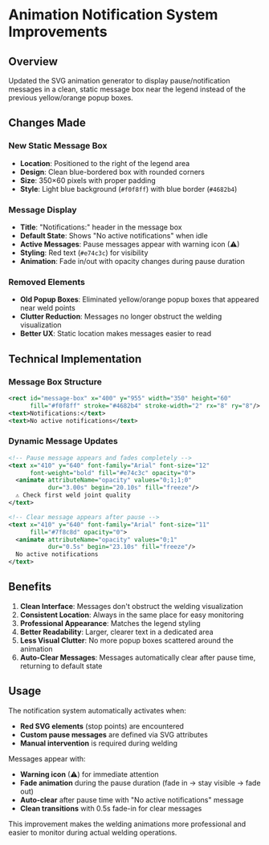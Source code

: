 # Animation Notification System Improvements

## Overview

Updated the SVG animation generator to display pause/notification messages in a clean, static message box near the legend instead of the previous yellow/orange popup boxes.

## Changes Made

### **New Static Message Box**
- **Location**: Positioned to the right of the legend area
- **Design**: Clean blue-bordered box with rounded corners
- **Size**: 350×60 pixels with proper padding
- **Style**: Light blue background (`#f0f8ff`) with blue border (`#4682b4`)

### **Message Display**
- **Title**: "Notifications:" header in the message box
- **Default State**: Shows "No active notifications" when idle
- **Active Messages**: Pause messages appear with warning icon (⚠)
- **Styling**: Red text (`#e74c3c`) for visibility
- **Animation**: Fade in/out with opacity changes during pause duration

### **Removed Elements**
- **Old Popup Boxes**: Eliminated yellow/orange popup boxes that appeared near weld points
- **Clutter Reduction**: Messages no longer obstruct the welding visualization
- **Better UX**: Static location makes messages easier to read

## Technical Implementation

### **Message Box Structure**
```svg
<rect id="message-box" x="400" y="955" width="350" height="60"
      fill="#f0f8ff" stroke="#4682b4" stroke-width="2" rx="8" ry="8"/>
<text>Notifications:</text>
<text>No active notifications</text>
```

### **Dynamic Message Updates**
```svg
<!-- Pause message appears and fades completely -->
<text x="410" y="640" font-family="Arial" font-size="12"
      font-weight="bold" fill="#e74c3c" opacity="0">
  <animate attributeName="opacity" values="0;1;1;0"
           dur="3.00s" begin="20.10s" fill="freeze"/>
  ⚠ Check first weld joint quality
</text>

<!-- Clear message appears after pause -->
<text x="410" y="640" font-family="Arial" font-size="11"
      fill="#7f8c8d" opacity="0">
  <animate attributeName="opacity" values="0;1"
           dur="0.5s" begin="23.10s" fill="freeze"/>
  No active notifications
</text>
```

## Benefits

1. **Clean Interface**: Messages don't obstruct the welding visualization
2. **Consistent Location**: Always in the same place for easy monitoring
3. **Professional Appearance**: Matches the legend styling
4. **Better Readability**: Larger, clearer text in a dedicated area
5. **Less Visual Clutter**: No more popup boxes scattered around the animation
6. **Auto-Clear Messages**: Messages automatically clear after pause time, returning to default state

## Usage

The notification system automatically activates when:
- **Red SVG elements** (stop points) are encountered
- **Custom pause messages** are defined via SVG attributes
- **Manual intervention** is required during welding

Messages appear with:
- **Warning icon** (⚠) for immediate attention
- **Fade animation** during the pause duration (fade in → stay visible → fade out)
- **Auto-clear** after pause time with "No active notifications" message
- **Clean transitions** with 0.5s fade-in for clear messages

This improvement makes the welding animations more professional and easier to monitor during actual welding operations.
